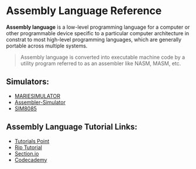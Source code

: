 # Assembly Language Reference
**Assembly language** is a low-level programming language for a computer or other programmable device specific to a particular computer architecture
in constrat to most high-level programming languages, which are generally portable across multiple systems.

> Assembly language is converted into executable machine code by a utility program referred to as an assembler like NASM, MASM, etc.

## Simulators:
* [MARIESIMULATOR](https://marie.js.org/)
* [Assembler-Simulator](https://schweigi.github.io/assembler-simulator/)
* [SIM8085](https://www.sim8085.com/)

## Assembly Language Tutorial Links:
* [Tutorials Point](https://www.tutorialspoint.com/assembly_programming/index.htm)
* [Rip Tutorial](https://riptutorial.com/assembly)
* [Section.io](https://www.section.io/engineering-education/assembly-part-1/)
* [Codecademy](https://www.codecademy.com/learn/computer-architecture/modules/assembly-language)
